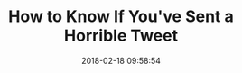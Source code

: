 ---
date: 2018-02-18 09:58:54
link:
  source: pocket
  source_url: https://getpocket.com
  text: How to Know If You've Sent a Horrible Tweet
  url: https://www.esquire.com/news-politics/news/a54440/twitter-ratio-reply/
slug: how-to-know-if-you-ve-sent-a-horrible-tweet
source: pocket
title: How to Know If You've Sent a Horrible Tweet
syndicated:
- type: twitter
  url: https://twitter.com/roytang/statuses/965164317279703040/
---